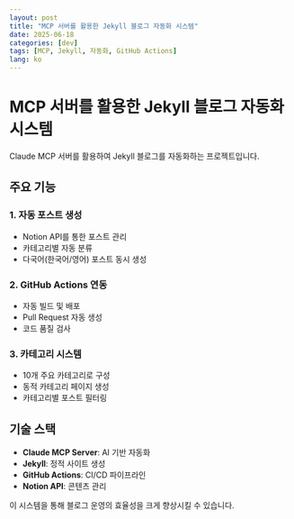 ```yaml
---
layout: post
title: "MCP 서버를 활용한 Jekyll 블로그 자동화 시스템"
date: 2025-06-18
categories: [dev]
tags: [MCP, Jekyll, 자동화, GitHub Actions]
lang: ko
---
```


# MCP 서버를 활용한 Jekyll 블로그 자동화 시스템

Claude MCP 서버를 활용하여 Jekyll 블로그를 자동화하는 프로젝트입니다.

## 주요 기능

### 1. 자동 포스트 생성
- Notion API를 통한 포스트 관리
- 카테고리별 자동 분류
- 다국어(한국어/영어) 포스트 동시 생성

### 2. GitHub Actions 연동
- 자동 빌드 및 배포
- Pull Request 자동 생성
- 코드 품질 검사

### 3. 카테고리 시스템
- 10개 주요 카테고리로 구성
- 동적 카테고리 페이지 생성
- 카테고리별 포스트 필터링

## 기술 스택

- **Claude MCP Server**: AI 기반 자동화
- **Jekyll**: 정적 사이트 생성
- **GitHub Actions**: CI/CD 파이프라인
- **Notion API**: 콘텐츠 관리

이 시스템을 통해 블로그 운영의 효율성을 크게 향상시킬 수 있습니다.
